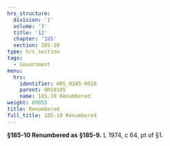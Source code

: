 ```yaml
---
hrs_structure:
  division: '1'
  volume: '3'
  title: '12'
  chapter: '185'
  section: 185-10
type: hrs_section
tags:
  - Government
menu:
  hrs:
    identifier: HRS_0185-0010
    parent: HRS0185
    name: 185-10 Renumbered
weight: 89055
title: Renumbered
full_title: 185-10 Renumbered
---
```

**§185-10 Renumbered as** **§185-9.** L 1974, c 64, pt of §1.